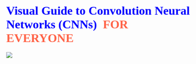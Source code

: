 <h1><span style ="font-family:charcoal;font-size:32px;color:Blue;;"><b>   Visual Guide to Convolution Neural Networks (CNNs)&nbsp; <span style="color:Tomato;" >FOR EVERYONE&nbsp;</span></b></span></h1>

<img src="https://thumbs.gfycat.com/HelpfulScratchyArcticseal.webp">
